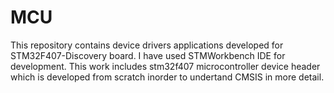 # MCU 

This repository contains device drivers applications developed for STM32F407-Discovery board. I have used STMWorkbench IDE for development. This work includes stm32f407 microcontroller device header which is developed from scratch inorder to undertand CMSIS in more detail.
